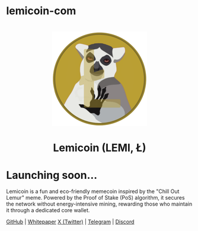 # lemicoin-com

<h1 align="center">
<img src="https://raw.githubusercontent.com/lemicoin/lemicoin-com/main/lemi.png" alt="Lemicoin" width="256"/>
<br/><br/>
Lemicoin (LEMI, Ł)  
</h1>

# Launching soon...

Lemicoin is a fun and eco-friendly memecoin inspired by the "Chill Out Lemur" meme. Powered by the Proof of Stake (PoS) algorithm, it secures the network without energy-intensive mining, rewarding those who maintain it through a dedicated core wallet.

[GitHub](https://github.com/lemicoin/) | [Whitepaper](https://lemicoin.com)
[X (Twitter)](https://x.com/lemicoin) | [Telegram](https://t.me/lemicoin) | [Discord](https://dsc.gg/lemicoin)
